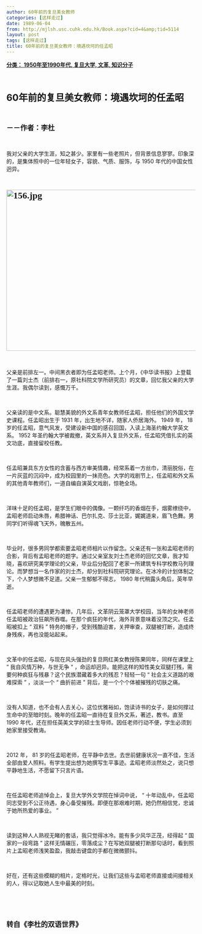 ```yaml
---
author: 60年前的复旦美女教师
categories: [这样走过]
date: 1989-06-04
from: http://mjlsh.usc.cuhk.edu.hk/Book.aspx?cid=4&amp;tid=5114
layout: post
tags: [这样走过]
title: 60年前的复旦美女教师：境遇坎坷的任孟昭
---
```


<div style="margin: 15px 10px 10px 0px;">
<div>
<span id="ctl00_ContentPlaceHolder1_chapter1_SubjectLabel" style="font-weight:bold;text-decoration:underline;">
   分类： 1950年至1990年代, 复旦大学, 文革, 知识分子
  </span>
</div>
<p class="p1">
<b>
<font size="5">
<span class="s1">
</span>
<br/>
</font>
</b>
</p>
<p class="p2">
<b>
<font size="5">
<span class="s1" style="">
     60年前的复旦美女教师：境遇坎坷的任孟昭
    </span>
</font>
</b>
</p>
<p class="p1">
<b>
<font size="4">
<span class="s1">
</span>
<br/>
</font>
</b>
</p>
<p class="p2">
<span class="s1">
<b>
<font size="4">
     －－作者：李杜
    </font>
</b>
</span>
</p>
<p class="p1">
<span class="s1">
</span>
<br/>
</p>
<p class="p2">
<span class="s1">
   我对父亲的大学生涯，知之甚少。家里有一些老照片，但背景信息寥寥。印象深的，是集体照中的一位年轻女子，容貌、气质、服饰，与
  </span>
<span class="s2">
   1950
  </span>
<span class="s1">
   年代的中国女性迥异。
  </span>
</p>
<p class="p1">
<span class="s1">
</span>
<br/>
</p>
<p class="p3">
<b style='font-family: "PingFang SC";'>
<font size="5">
<span class="s2">
<font size="5">
<img alt="156.jpg" border="0" height="421" src="http://mjlsh.usc.cuhk.edu.hk/medias/contents/5114/156.jpg" width="550"/>
</font>
</span>
</font>
</b>
</p>
<p class="p1">
<span class="s1">
</span>
<br/>
</p>
<p class="p2">
<span class="s1">
   父亲是前排左一。中间黑衣者即为任孟昭老师。上个月，《中华读书报》上登载了一篇刘士杰（前排右一，原社科院文学所研究员）的文章，回忆我父亲的大学生涯。我偶尔读到，感慨万千。
  </span>
</p>
<p class="p1">
<span class="s1">
</span>
<br/>
</p>
<p class="p2">
<span class="s1">
   父亲读的是中文系。聪慧美貌的外文系青年女教师任孟昭，担任他们的外国文学史课程。任孟昭出生于
  </span>
<span class="s2">
   1931
  </span>
<span class="s1">
   年，出生地不详，随家人侨居海外。
  </span>
<span class="s2">
   1949
  </span>
<span class="s1">
   年，
  </span>
<span class="s2">
   18
  </span>
<span class="s1">
   岁的任孟昭，意气风发，受建设新中国的感召回国，入读上海圣约翰大学英文系。
  </span>
<span class="s2">
   1952
  </span>
<span class="s1">
   年圣约翰大学被裁撤，英文系并入复旦外文系，任孟昭凭借扎实的英文功底，直接留校任教。
  </span>
</p>
<p class="p1">
<span class="s1">
</span>
<br/>
</p>
<p class="p2">
<span class="s1">
   任孟昭兼具东方女性的含蓄与西方审美情趣，经常系着一方丝巾，清丽脱俗，在一片灰蓝的沉闷中，成为校园里的一抹亮色。大学的戏剧节上，任孟昭和外文系的其他青年教师们，一道自编自演英文戏剧，惊艳全场。
  </span>
</p>
<p class="p1">
<span class="s1">
</span>
<br/>
</p>
<p class="p2">
<span class="s1">
   洋味十足的任孟昭，是学生们眼中的偶像。一颗纤巧的香烟在手，烟雾缭绕中，孟昭老师启动朱唇，希腊神话、巴尔扎克、莎士比亚，娓娓道来，眉飞色舞。男同学们听得魂飞天外，魄散五州。
  </span>
</p>
<p class="p1">
<span class="s1">
</span>
<br/>
</p>
<p class="p2">
<span class="s1">
   毕业时，很多男同学都索要孟昭老师相片以作留念。父亲还有一张和孟昭老师的合影，背后有孟昭老师的题字。通过父亲室友刘士杰老师的回忆文章，我才知晓，喜欢研究美学理论的父亲，毕业后分配回了老家一所建筑专科学校教马列理论。而梦想当一名作家的刘士杰，却分到社科院研究理论。在冰冷的计划体制之下，个人梦想微不足道。父亲一生郁郁不得志，
  </span>
<span class="s2">
   1980
  </span>
<span class="s1">
   年代稍露头角后，英年早逝。
  </span>
</p>
<p class="p1">
<span class="s1">
</span>
<br/>
</p>
<p class="p2">
<span class="s1">
   任孟昭老师的遭遇更为凄惨。几年后，文革阴云笼罩大学校园，当年的女神老师任孟昭被政治狂飙所吞噬。在那个疯狂的年代，海外背景意味着没顶之灾。任孟昭被扣上
  </span>
<span class="s2">
   “
  </span>
<span class="s1">
   双料
  </span>
<span class="s2">
   ”
  </span>
<span class="s1">
   特务的帽子，受到残酷迫害，关押审查，双腿被打断，造成终身残疾，再也没能站起来。
  </span>
</p>
<p class="p1">
<span class="s1">
</span>
<br/>
</p>
<p class="p2">
<span class="s1">
   文革中的任孟昭，与现在风头强劲的复旦网红美女教授陈果同年，同样在课堂上
  </span>
<span class="s2">
   ”
  </span>
<span class="s1">
   我自风情万种，与世无争
  </span>
<span class="s2">
   “
  </span>
<span class="s1">
   ，命运却迥异。能把这样的知性美女双腿打残，需要何种疯狂与残暴？这个民族潜藏着多大的残忍？轻轻一句
  </span>
<span class="s2">
   “
  </span>
<span class="s1">
   社会主义道路的艰难探索
  </span>
<span class="s2">
   ”
  </span>
<span class="s1">
   ，淡淡一个
  </span>
<span class="s2">
   “
  </span>
<span class="s1">
   曲折前进
  </span>
<span class="s2">
   ”
  </span>
<span class="s1">
   背后，是一个个个体被摧残的切肤之痛。
  </span>
</p>
<p class="p1">
<span class="s1">
</span>
<br/>
</p>
<p class="p2">
<span class="s1">
   没有人知道，也不会有人去关心，这位优雅裕如，饱读诗书的女子，是如何撑过生命中的至暗时刻。晚年的任孟昭一直待在复旦外文系，著述，教书。直至
  </span>
<span class="s2">
   1990
  </span>
<span class="s1">
   年代，还在担任英美文学的硕士生导师。因任老师行动不便，学生必须到她家里接受教诲。
  </span>
</p>
<p class="p1">
<span class="s1">
</span>
<br/>
</p>
<p class="p2">
<span class="s2">
   2012
  </span>
<span class="s1">
   年，
  </span>
<span class="s2">
   81
  </span>
<span class="s1">
   岁的任孟昭老师，在平静中去世。去世前健康状况一直不佳，生活全部由爱人照料。有学生提出想为她撰写生平事迹。孟昭老师淡然处之，说只想平静地生活，不愿留下只言片语。
  </span>
</p>
<p class="p1">
<span class="s1">
</span>
<br/>
</p>
<p class="p2">
<span class="s1">
   在任孟昭老师追悼会上，复旦大学外文学院在悼词中说，
  </span>
<span class="s2">
   “
  </span>
<span class="s1">
   十年动乱中，任孟昭同志受到不公正待遇，身心备受摧残。即便在那艰难时期，她仍然相信党，忠诚于她所热爱的事业。
  </span>
<span class="s2">
   ”
  </span>
</p>
<p class="p1">
<span class="s1">
</span>
<br/>
</p>
<p class="p2">
<span class="s1">
   读到这种人人熟视无睹的套话，我只觉得冰冷。能有多少风华正茂，经得起
  </span>
<span class="s2">
   “
  </span>
<span class="s1">
   国家的一段弯路
  </span>
<span class="s2">
   ”
  </span>
<span class="s1">
   这样无情碾压，零落成尘？在写她双腿被打断那句话时，看到照片上孟昭老师浅笑盈盈，我敲击键盘的手都在微微颤抖。
  </span>
</p>
<p class="p1">
<span class="s1">
</span>
<br/>
</p>
<p class="p2">
<span class="s1">
   好在，还有这些模糊的相片，定格时光，让我们这些与孟昭老师直接或间接相关的人，得以记取她人生中最美的时刻。
  </span>
</p>
<p class="p1">
<b>
<font size="4">
<span class="s1">
</span>
<br/>
</font>
</b>
</p>
<p class="p1">
<b>
<font size="4">
<span class="s1">
</span>
<br/>
</font>
</b>
</p>
<p class="p2">
<span class="s1">
<b>
<font size="4">
     转自《李杜的双语世界》
    </font>
</b>
</span>
</p>
</div>
